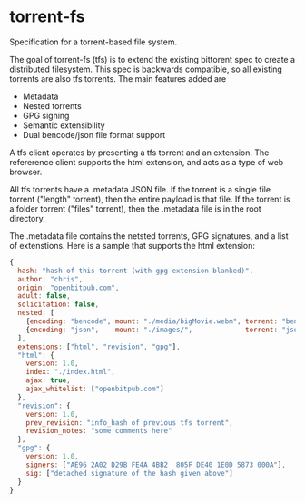 torrent-fs
==========

Specification for a torrent-based file system.

The goal of torrent-fs (tfs) is to extend the existing bittorent spec to create a distributed filesystem. This spec is backwards compatible, so all existing torrents are also tfs torrents. The main features added are

* Metadata
* Nested torrents
* GPG signing
* Semantic extensibility
* Dual bencode/json file format support

A tfs client operates by presenting a tfs torrent and an extension. The refererence client supports the html extension, and acts as a type of web browser.

All tfs torrents have a .metadata JSON file. If the torrent is a single file torrent ("length" torrent), then the entire payload is that file. If the torrent is a folder torrent ("files" torrent), then the .metadata file is in the root directory.

The .metadata file contains the netsted torrents, GPG signatures, and a list of extenstions. Here is a sample that supports the html extension:

```javascript
{
  hash: "hash of this torrent (with gpg extension blanked)",
  author: "chris",
  origin: "openbitpub.com",
  adult: false,
  solicitation: false,
  nested: [
    {encoding: "bencode", mount: "./media/bigMovie.webm", torrent: "bencode encoded torrent"},
    {encoding: "json",    mount: "./images/",             torrent: "json encoded torrent"}
  ],
  extensions: ["html", "revision", "gpg"],
  "html": {
    version: 1.0,
    index: "./index.html",
    ajax: true,
    ajax_whitelist: ["openbitpub.com"]
  },
  "revision": {
    version: 1.0,
    prev_revision: "info_hash of previous tfs torrent",
    revision_notes: "some comments here"
  },
  "gpg": {
    version: 1.0,
    signers: ["AE96 2A02 D29B FE4A 4BB2  805F DE40 1E0D 5873 000A"],
    sig: ["detached signature of the hash given above"]
  }
}
```
